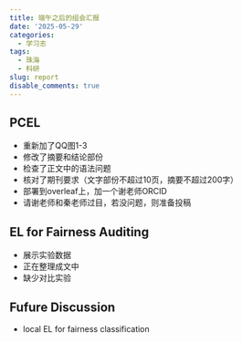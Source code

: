 ```yaml
---
title: 端午之后的组会汇报
date: '2025-05-29'
categories:
  - 学习志
tags:
  - 珠海
  - 科研
slug: report
disable_comments: true
---
```


## PCEL

- 重新加了QQ图1-3
- 修改了摘要和结论部份
- 检查了正文中的语法问题
- 核对了期刊要求（文字部份不超过10页，摘要不超过200字）
- 部署到overleaf上，加一个谢老师ORCID
- 请谢老师和秦老师过目，若没问题，则准备投稿



## EL for Fairness Auditing

- 展示实验数据
- 正在整理成文中
- 缺少对比实验

## Fufure Discussion

- local EL for fairness classification 
